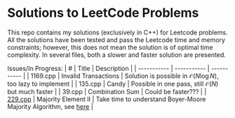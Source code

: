 # Solutions to LeetCode Problems

This repo contains my solutions (exclusively in C++) for Leetcode problems. All the solutions have been tested and pass the Leetcode time and memory constraints; however, this does not mean the solution is of optimal time complexity. In several files, both a slower and faster solution are presented.

Issues/In Progress:
| # | Title | Description |
| ----------- | ----------- | ----------- |
| 1169.cpp | Invalid Transactions | Solution is possible in $\mathcal O(N \log N)$, too lazy to implement |
| 135.cpp | Candy | Possible in one pass, still $\mathcal O(N)$ but much faster |
| 39.cpp | Combination Sum | Could be faster??? |
| [229.cpp](https://leetcode.com/problems/majority-element-ii/) | Majority Element II | Take time to understand Boyer-Moore Majority Algorithm, see [here](https://leetcode.com/problems/majority-element-ii/discuss/543672/BoyerMoore-majority-vote-algorithm-EXPLAINED) |
